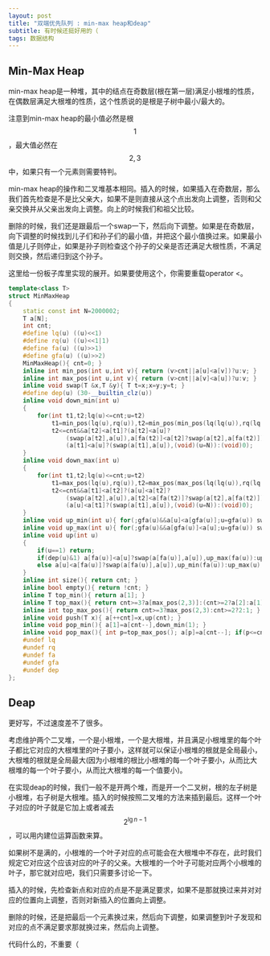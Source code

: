 ```yaml
---
layout: post
title: "双端优先队列 : min-max heap和deap"
subtitle: 有时候还挺好用的（
tags: 数据结构
---
```


## Min-Max Heap

min-max heap是一种堆，其中的结点在奇数层(根在第一层)满足小根堆的性质，在偶数层满足大根堆的性质，这个性质说的是根是子树中最小/最大的。

注意到min-max heap的最小值必然是根$$1$$，最大值必然在$$2,3$$中，如果只有一个元素则需要特判。

min-max heap的操作和二叉堆基本相同。插入的时候，如果插入在奇数层，那么我们首先检查是不是比父亲大，如果不是则直接从这个点出发向上调整，否则和父亲交换并从父亲出发向上调整。向上的时候我们和祖父比较。

删除的时候，我们还是跟最后一个swap一下，然后向下调整。如果是在奇数层，向下调整的时候找到儿子们和孙子们的最小值，并把这个最小值换过来。如果最小值是儿子则停止，如果是孙子则检查这个孙子的父亲是否还满足大根性质，不满足则交换，然后递归到这个孙子。

这里给一份板子库里实现的展开。如果要使用这个，你需要重载operator <。

```cpp
template<class T>
struct MinMaxHeap
{
	static const int N=2000002;
	T a[N];
	int cnt;
	#define lq(u) ((u)<<1)
	#define rq(u) ((u)<<1|1)
	#define fa(u) ((u)>>1)
	#define gfa(u) ((u)>>2)
	MinMaxHeap(){ cnt=0; }
	inline int min_pos(int u,int v){ return (v>cnt||a[u]<a[v])?u:v; }
	inline int max_pos(int u,int v){ return (v>cnt||a[v]<a[u])?u:v; }
	inline void swap(T &x,T &y){ T t=x;x=y;y=t; }
	#define dep(u) (30-__builtin_clz(u))
	inline void down_min(int u)
	{
		for(int t1,t2;lq(u)<=cnt;u=t2)
			t1=min_pos(lq(u),rq(u)),t2=min_pos(min_pos(lq(lq(u)),rq(lq(u))),min_pos(lq(rq(u)),rq(rq(u)))),
			t2<=cnt&&a[t2]<a[t1]?(a[t2]<a[u]?
				(swap(a[t2],a[u]),a[fa(t2)]<a[t2]?swap(a[t2],a[fa(t2)]):(void)0):(void)0):
				(a[t1]<a[u]?(swap(a[t1],a[u]),(void)(u=N)):(void)0);
	}
	inline void down_max(int u)
	{
		for(int t1,t2;lq(u)<=cnt;u=t2)
			t1=max_pos(lq(u),rq(u)),t2=max_pos(max_pos(lq(lq(u)),rq(lq(u))),max_pos(lq(rq(u)),rq(rq(u)))),
			t2<=cnt&&a[t1]<a[t2]?(a[u]<a[t2]?
				(swap(a[t2],a[u]),a[t2]<a[fa(t2)]?swap(a[t2],a[fa(t2)]):(void)0):(void)0):
				(a[u]<a[t1]?(swap(a[t1],a[u]),(void)(u=N)):(void)0);
	}
	inline void up_min(int u){ for(;gfa(u)&&a[u]<a[gfa(u)];u=gfa(u)) swap(a[u],a[gfa(u)]); }
	inline void up_max(int u){ for(;gfa(u)&&a[gfa(u)]<a[u];u=gfa(u)) swap(a[u],a[gfa(u)]); }
	inline void up(int u)
	{
		if(u==1) return;
		if(dep(u)&1) a[fa(u)]<a[u]?swap(a[fa(u)],a[u]),up_max(fa(u)):up_min(u);
		else a[u]<a[fa(u)]?swap(a[fa(u)],a[u]),up_min(fa(u)):up_max(u);
	}
	inline int size(){ return cnt; }
	inline bool empty(){ return !cnt; }
	inline T top_min(){ return a[1]; }
	inline T top_max(){ return cnt>=3?a[max_pos(2,3)]:(cnt>=2?a[2]:a[1]); }
	inline int top_max_pos(){ return cnt>=3?max_pos(2,3):cnt>=2?2:1; }
	inline void push(T x){ a[++cnt]=x,up(cnt); }
	inline void pop_min(){ a[1]=a[cnt--],down_min(1); }
	inline void pop_max(){ int p=top_max_pos(); a[p]=a[cnt--]; if(p<=cnt) down_max(p); }
	#undef lq
	#undef rq
	#undef fa
	#undef gfa
	#undef dep
};
```

## Deap

更好写，不过速度差不了很多。

考虑维护两个二叉堆，一个是小根堆，一个是大根堆，并且满足小根堆里的每个叶子都比它对应的大根堆里的叶子要小，这样就可以保证小根堆的根就是全局最小，大根堆的根就是全局最大(因为小根堆的根比小根堆的每一个叶子要小，从而比大根堆的每一个叶子要小，从而比大根堆的每一个值要小)。

在实现deap的时候，我们一般不是开两个堆，而是开一个二叉树，根的左子树是小根堆，右子树是大根堆。插入的时候按照二叉堆的方法来插到最后。这样一个叶子对应的叶子就是它加上或者减去$$2^{\lg n-1}$$，可以用内建位运算函数来算。

如果树不是满的，小根堆的一个叶子对应的点可能会在大根堆中不存在，此时我们规定它对应这个应该对应的叶子的父亲。大根堆的一个叶子可能对应两个小根堆的叶子，那它就对应吧，我们只需要多讨论一下。

插入的时候，先检查新点和对应的点是不是满足要求，如果不是那就换过来并对对应的位置向上调整，否则对新插入的位置向上调整。

删除的时候，还是把最后一个元素换过来，然后向下调整，如果调整到叶子发现和对应的点不满足要求那就换过来，然后向上调整。

代码什么的，不重要（